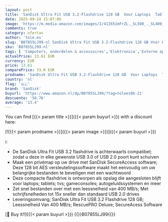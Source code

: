 ```yaml
---
layout: post
title: 'SanDisk Ultra Fit USB 3.2-Flashdrive 128 GB  Voor Laptops  Tablets  Tv s  Gameconsoles  Autogeluidssystemen En Meer  Plug-And-Stay  Leessnelheid Van 400 MB/s  RescuePRO Deluxe  SecureAcess Software '
date: 2025-09-24 15:07:06
image: 'https://m.media-amazon.com/images/I/41I651mFrZL._SL500_._SL400_.jpg'
comments: true
category: ofertas
author: 'tole.es'
slug: 'B07855LJ99-nl SanDisk Ultra Fit USB 3.2-Flashdrive 128 GB Voor Laptops...'
sku: 'B07855LJ99-nl'
tags: [ 'Computers, onderdelen & accessoires','Elektronica','Externe apparaten & dataopslag','Gegevensopslag','USB-flashstations','sandisk','🇳🇱', ]
actualPrice: 13.61 EUR
currency: EUR
price: 13.61
comparePrice: 33.0 EUR
prodname: 'SanDisk Ultra Fit USB 3.2-Flashdrive 128 GB  Voor Laptops  Tablets  Tv s  Gameconsoles  Autogeluidssystemen En Meer  Plug-And-Stay  Leessnelheid Van 400 MB/s  RescuePRO Deluxe  SecureAcess Software '
country: 'nl'
flag: '🇳🇱'
brand: 'SanDisk'
buyurl: 'https://www.amazon.nl/dp/B07855LJ99/?tag=tolees0b-21'
descuento: '58.76'
average: '13.4'
---
```


You can find [{{< param title >}}]({{< param buyurl >}}) with a discount here:

[![{{< param prodname >}}]({{< param image >}})]({{< param buyurl >}})

ℹ️:

- De SanDisk Ultra Fit USB 3.2 flashdrive is achterwaarts compatibel; zodat u deze in elke gewenste USB 3.0 of USB 2.0 poort kunt schuiven
- Maak een privémap op uw drive met SanDisk SecureAccess software; Deze 128 bit AES versleutelingssoftware maakt het eenvoudig om uw belangrijke bestanden te beveiligen met een wachtwoord
- Deze compacte flashdrive is ontworpen als opslag die aangesloten blijft voor laptops; tablets; tvs; gameconsoles; autogeluidssystemen en meer
- Zet snel bestanden over met een leessnelheid van 400 MB/s; Met schrijfsnelheden tot 15x sneller dan standaard USB 2.0 drives
- Leveringsomvang; SanDisk Ultra Fit USB 3.2 Flashdrive 128 GB; Leessnelheid Van 400 MB/s; RescuePRO Deluxe; SecureAcess Software

[🛒 Buy it!!]({{< param buyurl >}})
{{<world>}}B07855LJ99{{</world>}}
